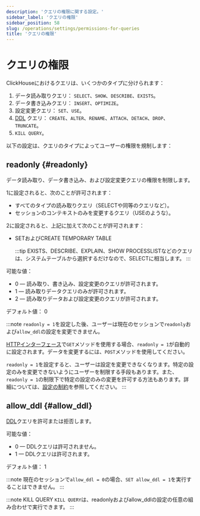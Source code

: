 ```yaml
---
description: 'クエリの権限に関する設定。'
sidebar_label: 'クエリの権限'
sidebar_position: 58
slug: /operations/settings/permissions-for-queries
title: 'クエリの権限'
---
```



# クエリの権限

ClickHouseにおけるクエリは、いくつかのタイプに分けられます：

1.  データ読み取りクエリ： `SELECT`、`SHOW`、`DESCRIBE`、`EXISTS`。
2.  データ書き込みクエリ： `INSERT`、`OPTIMIZE`。
3.  設定変更クエリ： `SET`、`USE`。
4.  [DDL](https://en.wikipedia.org/wiki/Data_definition_language) クエリ： `CREATE`、`ALTER`、`RENAME`、`ATTACH`、`DETACH`、`DROP`、`TRUNCATE`。
5.  `KILL QUERY`。

以下の設定は、クエリのタイプによってユーザーの権限を規制します：

## readonly {#readonly}
データ読み取り、データ書き込み、および設定変更クエリの権限を制限します。

1に設定されると、次のことが許可されます：

- すべてのタイプの読み取りクエリ（SELECTや同等のクエリなど）。
- セッションのコンテキストのみを変更するクエリ（USEのような）。

2に設定されると、上記に加えて次のことが許可されます：
- SETおよびCREATE TEMPORARY TABLE

  :::tip
  EXISTS、DESCRIBE、EXPLAIN、SHOW PROCESSLISTなどのクエリは、システムテーブルから選択するだけなので、SELECTに相当します。
  :::

可能な値：

- 0 — 読み取り、書き込み、設定変更のクエリが許可されます。
- 1 — 読み取りデータクエリのみが許可されます。
- 2 — 読み取りデータおよび設定変更のクエリが許可されます。

デフォルト値： 0

:::note
`readonly = 1`を設定した後、ユーザーは現在のセッションで`readonly`および`allow_ddl`の設定を変更できません。

[HTTPインターフェース](../../interfaces/http.md)で`GET`メソッドを使用する場合、`readonly = 1`が自動的に設定されます。データを変更するには、`POST`メソッドを使用してください。

`readonly = 1`を設定すると、ユーザーは設定を変更できなくなります。特定の設定のみを変更できないようにユーザーを制限する手段もあります。また、`readonly = 1`の制限下で特定の設定のみの変更を許可する方法もあります。詳細については、[設定の制約](../../operations/settings/constraints-on-settings.md)を参照してください。
:::


## allow_ddl {#allow_ddl}

[DDL](https://en.wikipedia.org/wiki/Data_definition_language)クエリを許可または拒否します。

可能な値：

- 0 — DDLクエリは許可されません。
- 1 — DDLクエリは許可されます。

デフォルト値： 1

:::note
現在のセッションで`allow_ddl = 0`の場合、`SET allow_ddl = 1`を実行することはできません。
:::


:::note KILL QUERY
`KILL QUERY`は、readonlyおよびallow_ddlの設定の任意の組み合わせで実行できます。
:::
